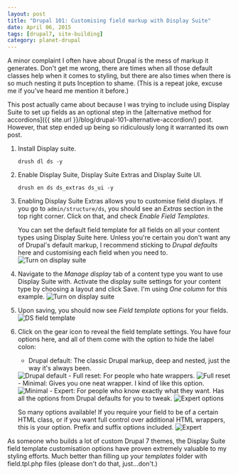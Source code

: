 ```yaml
---
layout: post
title: "Drupal 101: Customising field markup with Display Suite"
date: April 06, 2015
tags: [drupal7, site-building]
category: planet-drupal
---
```

A minor complaint I often have about Drupal is the mess of markup it generates. Don't get me wrong, there are times when all those default classes help when it comes to styling, but there are also times when there is so much nesting it puts Inception to shame. (This is a repeat joke, excuse me if you've heard me mention it before.)

This post actually came about because I was trying to include using Display Suite to set up fields as an optional step in the [alternative method for accordions]({{ site.url }}/blog/drupal-101-alternative-accordion/) post. However, that step ended up being so ridiculously long it warranted its own post.

1. Install Display suite.
    <pre><code class="language-bash">drush dl ds -y</code></pre>
2. Enable Display Suite, Display Suite Extras and Display Suite UI.
    <pre><code class="language-bash">drush en ds ds_extras ds_ui -y</code></pre>
3. Enabling Display Suite Extras allows you to customise field displays. If you go to <code class="language-bash">admin/structure/ds</code>, you should see an *Extras* section in the top right corner. Click on that, and check *Enable Field Templates*. 
    
    You can set the default field template for all fields on all your content types using Display Suite here. Unless you're certain you don't want any of Drupal's default markup, I recommend sticking to *Drupal defaults* here and customising each field when you need to.
    <img src="{{ site.url }}/images/posts/field-template/ds-extras.jpg" alt="Turn on display suite"/>
4. Navigate to the *Manage display* tab of a content type you want to use Display Suite with. Activate the display suite settings for your content type by choosing a layout and click Save. I'm using <em>One column</em> for this example.
    <img src="{{ site.url }}/images/posts/maps/display-suite.jpg" alt="Turn on display suite"/>
5. Upon saving, you should now see *Field template* options for your fields.
    <img src="{{ site.url }}/images/posts/field-template/ds-field-settings.jpg" alt="DS field template"/>
6. Click on the gear icon to reveal the field template settings. You have four options here, and all of them come with the option to hide the label colon:
    - Drupal default: The classic Drupal markup, deep and nested, just the way it's always been.
    <img src="{{ site.url }}/images/posts/field-template/drupal-default.jpg" alt="Drupal default"/>
    - Full reset: For people who hate wrappers.
    <img src="{{ site.url }}/images/posts/field-template/full-reset.jpg" alt="Full reset"/>
    - Minimal: Gives you one neat wrapper. I kind of like this option.
    <img src="{{ site.url }}/images/posts/field-template/minimal.jpg" alt="Minimal"/>
    - Expert: For people who know exactly what they want. Has all the options from Drupal defaults for you to tweak.
    <img src="{{ site.url }}/images/posts/field-template/expert.jpg" alt="Expert options"/>

    So many options available! If you require your field to be of a certain HTML class, or if you want full control over additional HTML wrappers, this is your option. Prefix and suffix options included.
    <img src="{{ site.url }}/images/posts/field-template/expert-2.jpg" alt="Expert"/>

As someone who builds a lot of custom Drupal 7 themes, the Display Suite field template customisation options have proven extremely valuable to my styling efforts. Much better than filling up your *templates* folder with field.tpl.php files (please don't do that, just...don't.)
